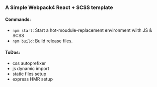 ### A Simple Webpack4 React + SCSS template

#### Commands:
- `npm start`: Start a hot-moudule-replacement environment wiith JS & SCSS
- `npm build`: Build release files.  

#### ToDos:

- css autoprefixer
- js dynamic import
- static files setup
- express HMR setup

